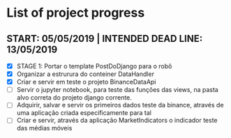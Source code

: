 # List of project progress

## START: 05/05/2019 | INTENDED DEAD LINE: 13/05/2019
* [x] STAGE 1: Portar o template PostDoDjango para o robô
* [x] Organizar a estrurura do conteiner DataHandler
* [x] Criar e servir em teste o projeto BinanceDataApi
* [ ] Servir o jupyter notebook, para teste das funções das views, na pasta alvo correta do
projeto django corrente.
* [ ] Adquirir, salvar e servir os primeiros dados teste da binance, através de uma aplicação criada especificamente para tal
* [ ] Criar e servir, através da aplicação MarketIndicators o indicador teste das médias móveis